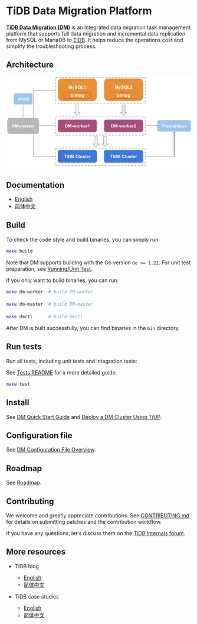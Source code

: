 # TiDB Data Migration Platform

[**TiDB Data Migration (DM)**](https://docs.pingcap.com/tidb/stable/dm-overview) is an integrated data migration task management platform that supports full data migration and incremental data replication from MySQL or MariaDB to [TiDB](https://docs.pingcap.com/tidb/stable). It helps reduce the operations cost and simplify the troubleshooting process.

## Architecture

![architecture](dm/docs/media/dm-architecture.png)

## Documentation

- [English](https://docs.pingcap.com/tidb/stable/dm-overview)
- [简体中文](https://docs.pingcap.com/zh/tidb/stable/dm-overview)

## Build

To check the code style and build binaries, you can simply run:

```bash
make build
```

Note that DM supports building with the Go version `Go >= 1.21`. For unit test preparation, see [Running/Unit Test](dm/tests/README.md#Unit-Test).

If you only want to build binaries, you can run:

```bash
make dm-worker  # build DM-worker

make dm-master  # build DM-master

make dmctl      # build dmctl
```

After DM is built successfully, you can find binaries in the `bin` directory.

## Run tests

Run all tests, including unit tests and integration tests:

See [Tests README](dm/tests/README.md) for a more detailed guide.

```bash
make test
```

## Install

See [DM Quick Start Guide](https://docs.pingcap.com/tidb/stable/quick-start-with-dm) and [Deploy a DM Cluster Using TiUP](https://docs.pingcap.com/tidb/stable/deploy-a-dm-cluster-using-tiup).

## Configuration file

See [DM Configuration File Overview](https://docs.pingcap.com/tidb/stable/dm-config-overview).

## Roadmap

See [Roadmap](dm/roadmap.md).

## Contributing

We welcome and greatly appreciate contributions. See [CONTRIBUTING.md](dm/CONTRIBUTING.md)
for details on submitting patches and the contribution workflow.

If you have any questions, let's discuss them on the [TiDB Internals forum](https://internals.tidb.io/).

## More resources

- TiDB blog

  - [English](https://pingcap.com/blog/)
  - [简体中文](https://cn.pingcap.com/blog/)

- TiDB case studies

  - [English](https://www.pingcap.com/customers/)
  - [简体中文](https://cn.pingcap.com/case/)
